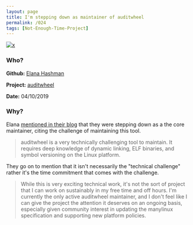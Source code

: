```yaml
---
layout: page
title: I'm stepping down as maintainer of auditwheel
permalink: /024
tags: [Not-Enough-Time-Project]
---
```


[![x](https://img.shields.io/badge/-Not%20Enough%20Time%20(Internal)-darkblue)](/codebook.html#not-enough-time-1)

### Who?

**Github:** [Elana Hashman](https://github.com/ehashman)

**Project:** [auditwheel](https://github.com/pypa/auditwheel)

**Date:** 04/10/2019

### Why?

Elana [mentioned in their blog]() that they were stepping down as a the core maintainer, citing the challenge of maintaining this tool. 

> auditwheel is a very technically challenging tool to maintain. It requires deep knowledge of dynamic linking, ELF binaries, and symbol versioning on the Linux platform.

They go on to mention that it isn't necessarily the "technical challenge" rather it's the time commitment that comes with the challenge. 

> While this is very exciting technical work, it's not the sort of project that I can work on sustainably in my free time and off hours. I'm currently the only active auditwheel maintainer, and I don't feel like I can give the project the attention it deserves on an ongoing basis, especially given community interest in updating the manylinux specification and supporting new platform policies.

